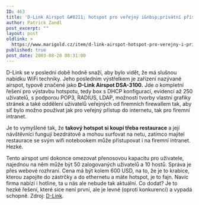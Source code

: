 ```yaml
---
ID: 463
title: 'D-Link Airspot &#8211; hotspot pro veřejný i&nbsp;privátní přístup'
author: Patrick Zandl
post_excerpt: ""
layout: post
oldlink: >
  https://www.marigold.cz/item/d-link-airspot-hotspot-pro-verejny-i-privatni-pristup
published: true
post_date: 2003-08-28 08:31:00
---
```

<p>
D-Link se v poslední době hodně snaží, aby bylo vidět, že má slušnou nabídku WiFi techniky. Jeho posledním výstřelkem je zařízení nazývané airspot, typově značené jako <STRONG>D-Link Airspot DSA-3100.</STRONG> Jde o kompletní řešení pro výstavbu hotspotu, tedy box s DHCP konfigurací, evidencí až 250 uživatelů, s podporou POP3, RADIUS, LDAP, možností tvorby vlastní grafiky stránek a také oddělení uživatelů veřejných od firemních firewallem tak, aby síť bylo možno používat jak pro veřejný přístup do internetu, tak pro firemní intranet. </p>

<p>
Je to vymyšlené tak, že <STRONG>takový hotspot si koupí třeba restaurace</STRONG> a její návštěvníci fungují bezdrátově a mohou surfovat na netu, zatímco majitel restaurace se svým wifi notebookem může přistupovat i na firemní intranet. Hezké. </p>

<p>
Tento airspot umí dokonce omezovat přenosovou kapacitu pro uživatele, najednou na něm může být 50 zalogovaných uživatelů a 10 hostů. Správa je přes webové rozhraní. Cena má být kolem 600 USD, na to, že je to krabice, kterou zapojíte do zástrčky a do ethernetu a máte hotspot, je to fajn. Navíc firma nabízí i hotline, ta u nás ale nebude tak aktuální. Co dodat? Je to hezké řešení, které sice není první, ale je levné (oproti konkurenci) a vypadá schopně. Zdroj: <A href="http://presslink.dlink.com/pr/?prid=116" target=_blank>D-Link</A>.</p>
